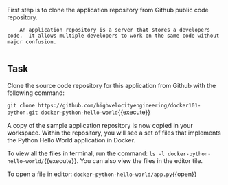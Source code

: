 
First step is to clone the application repository from Github public code repository. 

```
	An application repository is a server that stores a developers code.  It allows multiple developers to work on the same code without major confusion.
	
```	

## Task

Clone the source code repository for this application from Github with the following command:

`git clone https://github.com/highvelocityengineering/docker101-python.git docker-python-hello-world`{{execute}}

A copy of the sample application repository is now copied in your workspace. Within the repository, you will see a set of files that implements the Python Hello World application in Docker.

To view all the files in terminal, run the command: `ls -l docker-python-hello-world/`{{execute}}. You can also view the files in the editor tile.

To open a file in editor: `docker-python-hello-world/app.py`{{open}}
